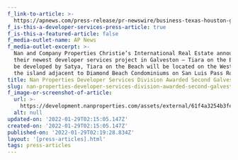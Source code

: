 ```yaml
---
f_link-to-article: >-
  https://apnews.com/press-release/pr-newswire/business-texas-houston-galveston-5b0cd85dea3a19e1a21ff1f5562189a2
f_is-this-a-developer-services-press-article: true
f_is-this-a-featured-article: false
f_media-outlet-name: AP News
f_media-outlet-excerpt: >-
  Nan and Company Properties Christie’s International Real Estate announces
  their newest developer services project in Galveston – Tiara on the Beach. To
  be developed by Satya, Tiara on the Beach will be located on the West End of
  the island adjacent to Diamond Beach Condominiums on San Luis Pass Road
title: Nan Properties Developer Services Division Awarded Second Galveston Project
slug: nan-properties-developer-services-division-awarded-second-galveston-project
f_image-or-screenshot-of-article:
  url: >-
    https://development.nanproperties.com/assets/external/61f4a3254b3fe33d7a1a88ce_screen20shot202022-01-2120at2010.17.26%20AM.png
  alt: null
updated-on: '2022-01-29T02:15:05.147Z'
created-on: '2022-01-29T02:15:05.147Z'
published-on: '2022-01-29T02:19:28.834Z'
layout: '[press-articles].html'
tags: press-articles
---
```



